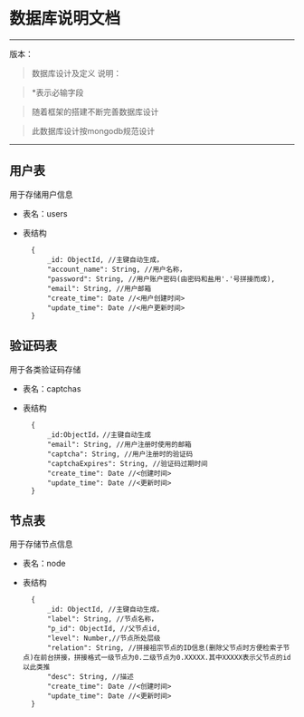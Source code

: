 # 数据库说明文档 #

----------
版本：
> 数据库设计及定义
说明：

> *表示必输字段

> 随着框架的搭建不断完善数据库设计

> 此数据库设计按mongodb规范设计

----------
## 用户表 ##
用于存储用户信息

- 表名：users

- 表结构

		{
			_id: ObjectId, //主键自动生成，
			"account_name": String, //用户名称，
			"password": String, //用户账户密码(由密码和盐用'.'号拼接而成),
			"email": String, //用户邮箱
			"create_time": Date //<用户创建时间>
			"update_time": Date //<用户更新时间>
		}

## 验证码表 ##
用于各类验证码存储

- 表名：captchas

- 表结构

		{
			_id:ObjectId，//主键自动生成
    		"email": String, //用户注册时使用的邮箱
    		"captcha": String, //用户注册时的验证码
    		"captchaExpires": String, //验证码过期时间
    		"create_time": Date //<创建时间>
			"update_time": Date //<更新时间>
		}

## 节点表 ##
用于存储节点信息

- 表名：node

- 表结构

		{
			_id: ObjectId, //主键自动生成，
			"label": String, //节点名称，
			"p_id": ObjectId, //父节点id,
			"level": Number,//节点所处层级
			"relation": String, //拼接祖宗节点的ID信息(删除父节点时方便检索子节点)在前台拼接，拼接格式一级节点为0.二级节点为0.XXXXX.其中XXXXX表示父节点的id以此类推
    		"desc": String, //描述
    		"create_time": Date //<创建时间>
			"update_time": Date //<更新时间>
		}
